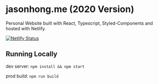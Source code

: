# jasonhong.me (2020 Version)

Personal Website built with React, Typescript, Styled-Components and hosted with Netlify.

[![Netlify Status](https://api.netlify.com/api/v1/badges/df0bf9ae-b73f-4fb4-b8c0-015642fc4a31/deploy-status)](https://app.netlify.com/sites/loving-wright-44ccfb/deploys)

## Running Locally

dev server:
`npm install && npm start`

prod build: `npm run build`

